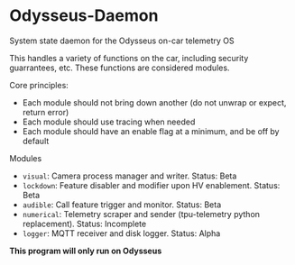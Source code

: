 # Odysseus-Daemon
System state daemon for the Odysseus on-car telemetry OS

This handles a variety of functions on the car, including security guarrantees, etc.
These functions are considered modules.

Core principles:
- Each module should not bring down another (do not unwrap or expect, return error)
- Each module should use tracing when needed
- Each module should have an enable flag at a minimum, and be off by default


Modules
- `visual`: Camera process manager and writer.  Status: Beta
- `lockdown`: Feature disabler and modifier upon HV enablement.  Status: Beta
- `audible`: Call feature trigger and monitor.  Status: Beta
- `numerical`: Telemetry scraper and sender (tpu-telemetry python replacement).  Status: Incomplete
- `logger`: MQTT receiver and disk logger. Status: Alpha


**This program will only run on Odysseus**
